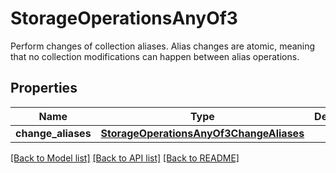 # StorageOperationsAnyOf3

Perform changes of collection aliases. Alias changes are atomic, meaning that no collection modifications can happen between alias operations.
## Properties
Name | Type | Description | Notes
------------ | ------------- | ------------- | -------------
**change_aliases** | [**StorageOperationsAnyOf3ChangeAliases**](StorageOperationsAnyOf3ChangeAliases.md) |  | 

[[Back to Model list]](../README.md#documentation-for-models) [[Back to API list]](../README.md#documentation-for-api-endpoints) [[Back to README]](../README.md)


